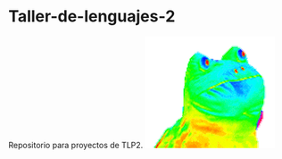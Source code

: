# Taller-de-lenguajes-2
Repositorio para proyectos de TLP2.
![](https://github.com/Santiago15JM/Taller-de-lenguajes-2/blob/main/200.gif)

